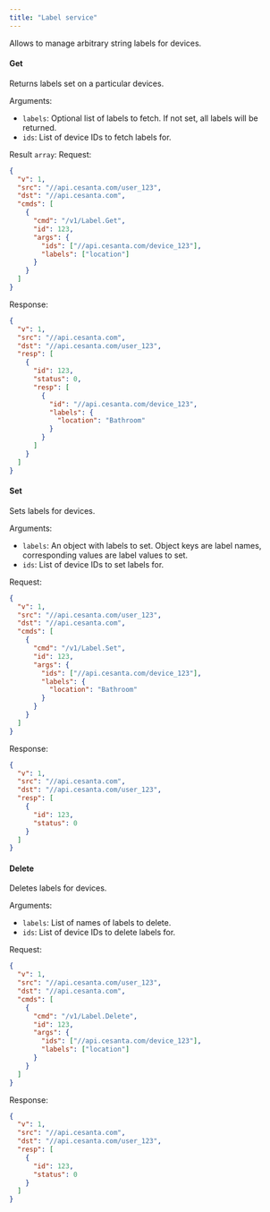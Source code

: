 ```yaml
---
title: "Label service"
---
```


Allows to manage arbitrary string labels for devices.

#### Get
Returns labels set on a particular devices.

Arguments:
- `labels`: Optional list of labels to fetch. If not set, all labels will be returned.
- `ids`: List of device IDs to fetch labels for.

Result `array`: 
Request:
```json
{
  "v": 1,
  "src": "//api.cesanta.com/user_123",
  "dst": "//api.cesanta.com",
  "cmds": [
    {
      "cmd": "/v1/Label.Get",
      "id": 123,
      "args": {
        "ids": ["//api.cesanta.com/device_123"],
        "labels": ["location"]
      }
    }
  ]
}

```

Response:
```json
{
  "v": 1,
  "src": "//api.cesanta.com",
  "dst": "//api.cesanta.com/user_123",
  "resp": [
    {
      "id": 123,
      "status": 0,
      "resp": [
        {
          "id": "//api.cesanta.com/device_123",
          "labels": {
            "location": "Bathroom"
          }
        }
      ]
    }
  ]
}

```

#### Set
Sets labels for devices.

Arguments:
- `labels`: An object with labels to set. Object keys are label names, corresponding values are label values to set.
- `ids`: List of device IDs to set labels for.

Request:
```json
{
  "v": 1,
  "src": "//api.cesanta.com/user_123",
  "dst": "//api.cesanta.com",
  "cmds": [
    {
      "cmd": "/v1/Label.Set",
      "id": 123,
      "args": {
        "ids": ["//api.cesanta.com/device_123"],
        "labels": {
          "location": "Bathroom"
        }
      }
    }
  ]
}

```

Response:
```json
{
  "v": 1,
  "src": "//api.cesanta.com",
  "dst": "//api.cesanta.com/user_123",
  "resp": [
    {
      "id": 123,
      "status": 0
    }
  ]
}

```

#### Delete
Deletes labels for devices.

Arguments:
- `labels`: List of names of labels to delete.
- `ids`: List of device IDs to delete labels for.

Request:
```json
{
  "v": 1,
  "src": "//api.cesanta.com/user_123",
  "dst": "//api.cesanta.com",
  "cmds": [
    {
      "cmd": "/v1/Label.Delete",
      "id": 123,
      "args": {
        "ids": ["//api.cesanta.com/device_123"],
        "labels": ["location"]
      }
    }
  ]
}

```

Response:
```json
{
  "v": 1,
  "src": "//api.cesanta.com",
  "dst": "//api.cesanta.com/user_123",
  "resp": [
    {
      "id": 123,
      "status": 0
    }
  ]
}

```


